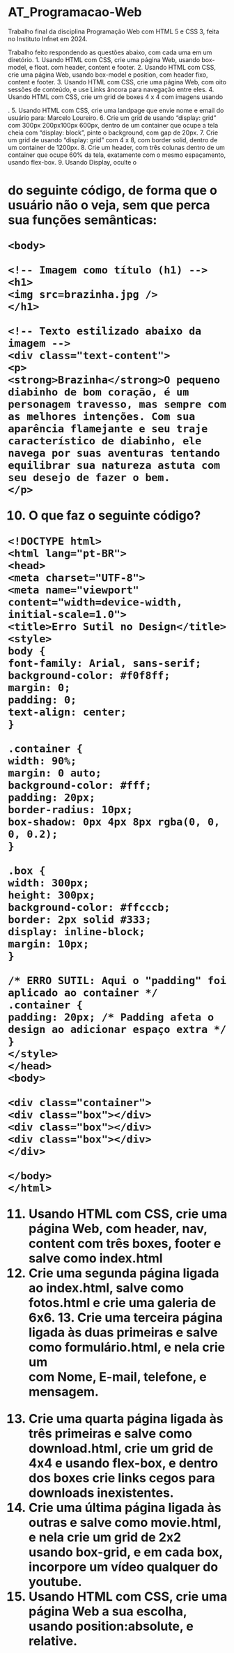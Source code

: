 # AT_Programacao-Web
Trabalho final da disciplina Programação Web com HTML 5 e CSS 3, feita no Instituto Infnet em 2024.

Trabalho feito respondendo as questões abaixo, com cada uma em um diretório.
    1. Usando HTML com CSS, crie uma página Web, usando box-model, e float. com header, content e footer.
    2. Usando HTML com CSS, crie uma página Web, usando box-model e position, com header fixo, content e footer.
    3. Usando HTML com CSS, crie uma página Web, com oito sessões de conteúdo, e use Links âncora para navegação entre eles.
    4. Usando HTML com CSS, crie um grid de boxes 4 x 4 com imagens usando <figcaption>.
    5. Usando HTML com CSS, crie uma landpage que envie nome e email do usuário para: Marcelo Loureiro.
    6. Crie um grid de usando “display: grid” com 300px 200px100px 600px, dentro de um container que ocupe a tela cheia com “display: block”, pinte o background, com gap de 20px.
    7. Crie um grid de usando “display: grid” com 4 x 8, com border solid, dentro de um container de 1200px.
    8. Crie um header, com três colunas dentro de um container que ocupe 60% da tela, exatamente com o mesmo espaçamento, usando flex-box.
    9. Usando Display, oculte o <H1> do seguinte código, de forma que o usuário não o veja, sem que perca sua funções semânticas:

    <body>

    <!-- Imagem como título (h1) -->
    <h1>
    <img src=brazinha.jpg />
    </h1>

    <!-- Texto estilizado abaixo da imagem -->
    <div class="text-content">
    <p>
    <strong>Brazinha</strong>O pequeno diabinho de bom coração, é um personagem travesso, mas sempre com as melhores intenções. Com sua aparência flamejante e seu traje característico de diabinho, ele navega por suas aventuras tentando equilibrar sua natureza astuta com seu desejo de fazer o bem.
    </p>


  </body>

  10. O que faz o seguinte código?

    <!DOCTYPE html>
    <html lang="pt-BR">
    <head>
    <meta charset="UTF-8">
    <meta name="viewport" content="width=device-width, initial-scale=1.0">
    <title>Erro Sutil no Design</title>
    <style>
    body {
    font-family: Arial, sans-serif;
    background-color: #f0f8ff;
    margin: 0;
    padding: 0;
    text-align: center;
    }

    .container {
    width: 90%;
    margin: 0 auto;
    background-color: #fff;
    padding: 20px;
    border-radius: 10px;
    box-shadow: 0px 4px 8px rgba(0, 0, 0, 0.2);
    }

    .box {
    width: 300px;
    height: 300px;
    background-color: #ffcccb;
    border: 2px solid #333;
    display: inline-block;
    margin: 10px;
    }

    /* ERRO SUTIL: Aqui o "padding" foi aplicado ao container */
    .container {
    padding: 20px; /* Padding afeta o design ao adicionar espaço extra */
    }
    </style>
    </head>
    <body>

    <div class="container">
    <div class="box"></div>
    <div class="box"></div>
    <div class="box"></div>
    </div>

    </body>
    </html>

  11. Usando HTML com CSS, crie uma página Web, com header, nav, content com três boxes, footer e salve como index.html
  12. Crie uma segunda página ligada ao index.html, salve como fotos.html e crie uma galeria de 6x6.
	13. Crie uma terceira página ligada às duas primeiras e salve como formulário.html, e nela crie um <form> com Nome, E-mail, telefone, e mensagem.
  14. Crie uma quarta página ligada às três primeiras e salve como download.html, crie um grid de 4x4 e usando flex-box, e dentro dos boxes crie links cegos para downloads inexistentes.
  15. Crie uma última página ligada às outras e salve como movie.html, e nela crie um grid de 2x2 usando box-grid, e em cada box, incorpore um vídeo qualquer do youtube.
  16. Usando HTML com CSS, crie uma página Web a sua escolha, usando position:absolute, e relative.
